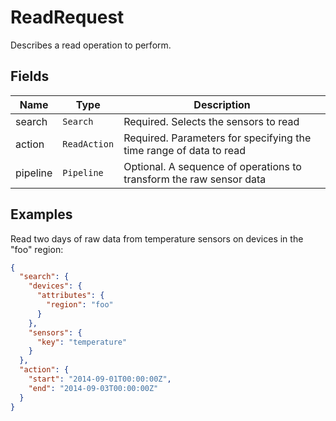 # ReadRequest

Describes a read operation to perform.

## Fields

| Name | Type | Description |
| -----| ----- | ----- |
| search | `Search` | Required. Selects the sensors to read |
| action | `ReadAction` | Required. Parameters for specifying the time range of data to read |
| pipeline | `Pipeline` | Optional. A sequence of operations to transform the raw sensor data |


## Examples

Read two days of raw data from temperature sensors on devices in the "foo" region:

```json
{
  "search": {
    "devices": {
      "attributes": {
        "region": "foo"
      }
    },
    "sensors": {
      "key": "temperature"
    }
  },
  "action": {
    "start": "2014-09-01T00:00:00Z",
    "end": "2014-09-03T00:00:00Z"
  }
}
```

